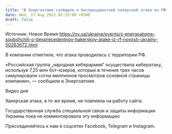 ```yaml
---
title: "В Энергоатоме сообщили о беспрецедентной хакерской атаке из РФ"
date: Wed, 17 Aug 2022 02:25:00 +0300
draft: false
---
```

Источник: Новое Время https://nv.ua/ukraine/events/v-energoatome-soobshchili-o-besprecedentnoy-hakerskoy-atake-iz-rf-novosti-ukrainy-50263672.html


В компании отметили, что атака проводилась с территории РФ.

«Российская группа „народная киберармия“ осуществила кибератаку, используя 7,25 млн бот-юзеров, которые в течение трех часов симулировали сотни миллионов просмотров основной страницы компании», — сообщили в Энергоатоме.

 Видео дня   

Хакерская атака, в то же время, не повлияла на работу сайта.

Государственная служба специальной связи и защиты информации Украины пока не комментировала эту информацию

Присоединяйтесь к нам в соцсетях Facebook, Telegram и Instagram.
